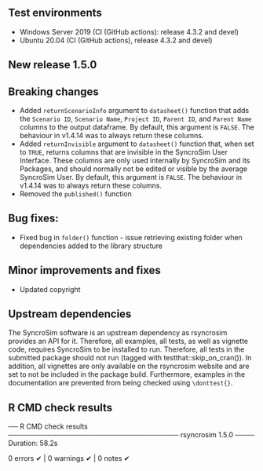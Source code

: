 ## Test environments
* Windows Server 2019 (CI (GitHub actions): release 4.3.2 and devel)
* Ubuntu 20.04 (CI (GitHub actions), release 4.3.2 and devel)

## New release 1.5.0

## Breaking changes

* Added `returnScenarioInfo` argument to `datasheet()` function that adds the `Scenario ID`, `Scenario Name`, `Project ID`, `Parent ID`, and `Parent Name` columns to the output dataframe. By default, this argument is `FALSE`. The behaviour in v1.4.14 was to always return these columns.
* Added `returnInvisible` argument to `datasheet()` function that, when set to `TRUE`, returns columns that are invisible in the SyncroSim User Interface. These columns are only used internally by SyncroSim and its Packages, and should normally not be edited or visible by the average SyncroSim User. By default, this argument is `FALSE`. The behaviour in v1.4.14 was to always return these columns.
* Removed the `published()` function

## Bug fixes:

* Fixed bug in `folder()` function - issue retrieving existing folder when dependencies added to the library structure

## Minor improvements and fixes

* Updated copyright

## Upstream dependencies

The SyncroSim software is an upstream dependency as rsyncrosim provides an API for it. 
Therefore, all examples, all tests, as well as vignette code, requires SyncroSim to be 
installed to run. Therefore, all tests in the submitted package should not run 
(tagged with testthat::skip_on_cran()). In addition, all vignettes are only available on the rsyncrosim website and are set to not be included in the package build. Furthermore, examples in the documentation are prevented from being checked using `\donttest{}`.

## R CMD check results

── R CMD check results ─────────────────────────────────── rsyncrosim 1.5.0 ────
Duration: 58.2s

0 errors ✔ | 0 warnings ✔ | 0 notes ✔
